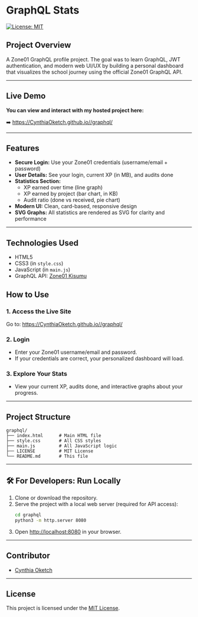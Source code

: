 # GraphQL Stats

[![License: MIT](https://img.shields.io/badge/License-MIT-yellow.svg)](LICENSE)

## Project Overview

A Zone01 GraphQL profile project. The goal was to learn GraphQL, JWT authentication, and modern web UI/UX by building a personal dashboard that visualizes the school journey using the official Zone01 GraphQL API.

---

## Live Demo
**You can view and interact with my hosted project here:**

➡️ [https://CynthiaOketch.github.io/<your-repo-name>/graphql/](https://CynthiaOketch.github.io/<your-repo-name>/graphql/)



---

## Features
- **Secure Login:** Use your Zone01 credentials (username/email + password)
- **User Details:** See your login, current XP (in MB), and audits done
- **Statistics Section:**
  - XP earned over time (line graph)
  - XP earned by project (bar chart, in KB)
  - Audit ratio (done vs received, pie chart)
- **Modern UI:** Clean, card-based, responsive design
- **SVG Graphs:** All statistics are rendered as SVG for clarity and performance

---

## Technologies Used
- HTML5
- CSS3 (in `style.css`)
- JavaScript (in `main.js`)
- GraphQL API: [Zone01 Kisumu](https://learn.zone01kisumu.ke/api/graphql-engine/v1/graphql)



## How to Use 

### 1. **Access the Live Site**
Go to: [https://CynthiaOketch.github.io/<your-repo-name>/graphql/](https://CynthiaOketch.github.io/<your-repo-name>/graphql/)

### 2. **Login**
- Enter your Zone01 username/email and password.
- If your credentials are correct, your personalized dashboard will load.

### 3. **Explore Your Stats**
- View your current XP, audits done, and interactive graphs about your progress.

---

## Project Structure
```
graphql/
├── index.html      # Main HTML file
├── style.css       # All CSS styles
├── main.js         # All JavaScript logic
├── LICENSE         # MIT License
└── README.md       # This file
```

---

## 🛠️ For Developers: Run Locally
1. Clone or download the repository.
2. Serve the project with a local web server (required for API access):
   ```bash
   cd graphql
   python3 -m http.server 8080
   ```
3. Open [http://localhost:8080](http://localhost:8080) in your browser.

---

## Contributor
- [Cynthia Oketch](https://github.com/CynthiaOketch)

---

## License
This project is licensed under the [MIT License](LICENSE). 